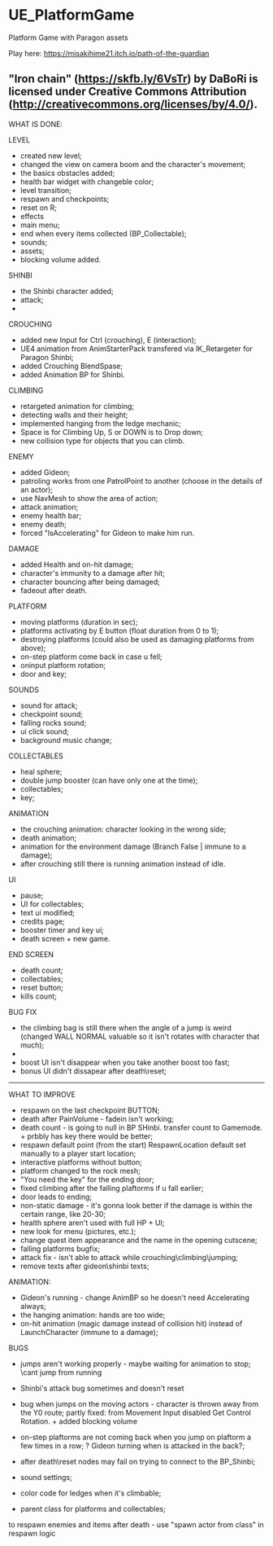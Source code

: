 # UE_PlatformGame
Platform Game with Paragon assets

Play here: https://misakihime21.itch.io/path-of-the-guardian 

"Iron chain" (https://skfb.ly/6VsTr) by DaBoRi is licensed under Creative Commons Attribution (http://creativecommons.org/licenses/by/4.0/).
-------

WHAT IS DONE:

LEVEL 
- created new level;
- changed the view on camera boom and the character's movement;
- the basics obstacles added;
- health bar widget with changeble color;
- level transition;
- respawn and checkpoints;
- reset on R;
- effects
- main menu;
- end when every items collected (BP_Collectable);
- sounds;
- assets;
- blocking volume added.

SHINBI
- the Shinbi character added;
- attack;
- 

CROUCHING
- added new Input for Ctrl (crouching), E (interaction);
- UE4 animation from AnimStarterPack transfered via IK_Retargeter for Paragon Shinbi;
- added Crouching BlendSpase;
- added Animation BP for Shinbi.

CLIMBING
- retargeted animation for climbing;
- detecting walls and their height;
- implemented hanging from the ledge mechanic;
- Space is for Climbing Up, S or DOWN is to Drop down;
- new collision type for objects that you can climb.

ENEMY
- added Gideon;
- patroling works from one PatrolPoint to another (choose in the details of an actor);
- use NavMesh to show the area of action;
- attack animation;
- enemy health bar;
- enemy death;
- forced "IsAccelerating" for Gideon to make him run.

DAMAGE
- added Health and on-hit damage;
- character's immunity to a damage after hit; 
- character bouncing after being damaged;
- fadeout after death.

PLATFORM
- moving platforms (duration in sec);
- platforms activating by E button (float duration from 0 to 1);
- destroying platforms (could also be used as damaging platforms from above);
- on-step platform come back in case u fell;
- oninput platform rotation;
- door and key;

SOUNDS
- sound for attack;
- checkpoint sound;
- falling rocks sound;
- ui click sound;
- background music change;

COLLECTABLES
- heal sphere;
- double jump booster (can have only one at the time);
- collectables;
- key;

ANIMATION
- the crouching animation: character looking in the wrong side;
- death animation;
- animation for the environment damage (Branch False | immune to a damage);
- after crouching still there is running animation instead of idle.


UI 
- pause;
- UI for collectables;
- text ui modified;
- credits page;
- booster timer and key ui;
- death screen + new game.


END SCREEN
- death count;
- collectables;
- reset button;
- kills count;

BUG FIX
- the climbing bag is still there when the angle of a jump is weird (changed WALL NORMAL valuable so it isn't rotates with character that much);
- 
- boost UI isn't disappear when you take another boost too fast;
- bonus UI didn't dissapear after death\\reset;


-------

WHAT TO IMPROVE

+ respawn on the last checkpoint  BUTTON;
+ death after PainVolume - fadein isn't working;
+ death count - is going to null in BP SHinbi. transfer count to Gamemode. + prbbly has key there would be better;
+ respawn default point (from the start)
	RespawnLocation default set manually to a player start location;
+ interactive platforms without button;
+ platform changed to the rock mesh;
+ "You need the key" for the ending door;
+ fixed climbing after the falling plaftorms if u fall earlier;
+ door leads to ending;
+ non-static damage - it's gonna look better if the damage is within the certain range, like 20-30;
+ health sphere aren't used with full HP + UI;
+ new look for menu (pictures, etc.);
+ change quest item appearance and the name in the opening cutscene;
+ falling platforms bugfix;
+ attack fix - isn't able to attack while crouching\climbing\jumping; 
+ remove texts after gideon\shinbi texts;






ANIMATION:
- Gideon's running - change AnimBP so he doesn't need Accelerating always;
- the hanging animation: hands are too wide;
- on-hit animation (magic damage instead of collision hit) instead of LaunchCharacter (immune to a damage);


BUGS
- jumps aren't working properly  - maybe waiting for animation to stop; \\cant jump from running
- Shinbi's attack bug sometimes and doesn't reset
- bug when jumps on the moving actors - character is thrown away from the Y0 route;
	partly fixed: from Movement Input disabled Get Control Rotation. + added blocking volume
- on-step plaftorms are not coming back when you jump on plaftorm a few times in a row;
? Gideon turning when is attacked in the back?;
- after death\reset nodes may fail on trying to connect to the BP_Shinbi;




- sound settings;
- color code for ledges when it's climbable;
- parent class for platforms and collectables;

to respawn enemies and items after death  - use "spawn actor from class" in respawn logic

